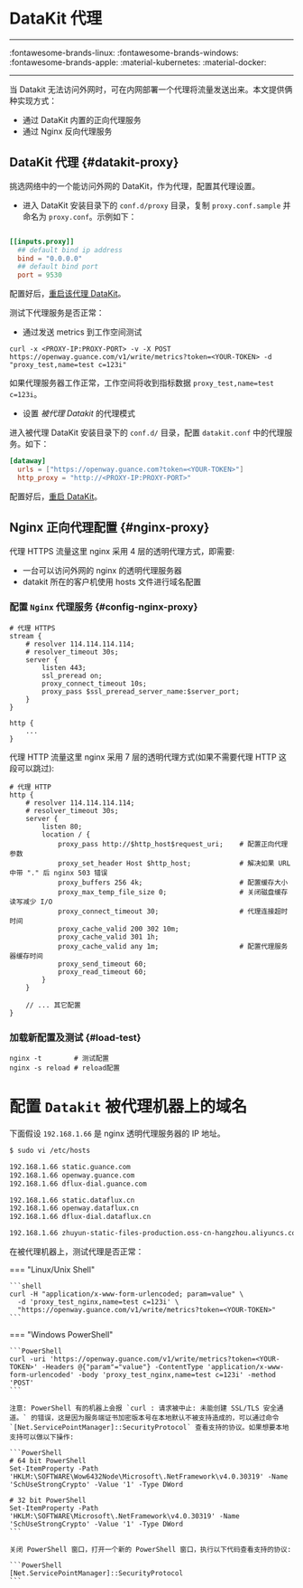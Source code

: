 
# DataKit 代理
---

:fontawesome-brands-linux: :fontawesome-brands-windows: :fontawesome-brands-apple: :material-kubernetes: :material-docker:

---

当 Datakit 无法访问外网时，可在内网部署一个代理将流量发送出来。本文提供俩种实现方式：

- 通过 DataKit 内置的正向代理服务
- 通过 Nginx 反向代理服务

## DataKit 代理 {#datakit-proxy}

挑选网络中的一个能访问外网的 DataKit，作为代理，配置其代理设置。

- 进入 DataKit 安装目录下的 `conf.d/proxy` 目录，复制 `proxy.conf.sample` 并命名为 `proxy.conf`。示例如下：

```toml

[[inputs.proxy]]
  ## default bind ip address
  bind = "0.0.0.0"
  ## default bind port
  port = 9530

```

配置好后，[重启该代理 DataKit](datakit-service-how-to.md#manage-service)。

测试下代理服务是否正常：

- 通过发送 metrics 到工作空间测试

```shell
curl -x <PROXY-IP:PROXY-PORT> -v -X POST https://openway.guance.com/v1/write/metrics?token=<YOUR-TOKEN> -d "proxy_test,name=test c=123i"
```

如果代理服务器工作正常，工作空间将收到指标数据 `proxy_test,name=test c=123i`。

- 设置 _被代理 Datakit_ 的代理模式

进入被代理 DataKit 安装目录下的 `conf.d/` 目录，配置 `datakit.conf` 中的代理服务。如下：

```toml
[dataway]
  urls = ["https://openway.guance.com?token=<YOUR-TOKEN>"]
  http_proxy = "http://<PROXY-IP:PROXY-PORT>"
```

配置好后，[重启 DataKit](datakit-service-how-to.md#manage-service)。

## Nginx 正向代理配置 {#nginx-proxy}

代理 HTTPS 流量这里 nginx 采用 4 层的透明代理方式，即需要:

- 一台可以访问外网的 nginx 的透明代理服务器
- datakit 所在的客户机使用 hosts 文件进行域名配置

### 配置 `Nginx` 代理服务 {#config-nginx-proxy}

```
# 代理 HTTPS
stream {
    # resolver 114.114.114.114;
    # resolver_timeout 30s;
    server {
        listen 443;
        ssl_preread on;
        proxy_connect_timeout 10s;
        proxy_pass $ssl_preread_server_name:$server_port;
    }
}

http {
    ...
}
```

代理 HTTP 流量这里 nginx 采用 7 层的透明代理方式(如果不需要代理 HTTP 这段可以跳过):

```
# 代理 HTTP
http {
    # resolver 114.114.114.114;
    # resolver_timeout 30s;
    server {
        listen 80;
        location / {
            proxy_pass http://$http_host$request_uri;    # 配置正向代理参数
            proxy_set_header Host $http_host;            # 解决如果 URL 中带 "." 后 nginx 503 错误
            proxy_buffers 256 4k;                        # 配置缓存大小
            proxy_max_temp_file_size 0;                  # 关闭磁盘缓存读写减少 I/O
            proxy_connect_timeout 30;                    # 代理连接超时时间
            proxy_cache_valid 200 302 10m;
            proxy_cache_valid 301 1h;
            proxy_cache_valid any 1m;                    # 配置代理服务器缓存时间
            proxy_send_timeout 60;
            proxy_read_timeout 60;
        }
    }

    // ... 其它配置
}
```

### 加载新配置及测试 {#load-test}

```shell
nginx -t        # 测试配置
nginx -s reload # reload配置
```

# 配置 `Datakit` 被代理机器上的域名

下面假设 `192.168.1.66` 是 nginx 透明代理服务器的 IP 地址。

```sh
$ sudo vi /etc/hosts

192.168.1.66 static.guance.com
192.168.1.66 openway.guance.com
192.168.1.66 dflux-dial.guance.com

192.168.1.66 static.dataflux.cn
192.168.1.66 openway.dataflux.cn
192.168.1.66 dflux-dial.dataflux.cn

192.168.1.66 zhuyun-static-files-production.oss-cn-hangzhou.aliyuncs.com
```

在被代理机器上，测试代理是否正常：

=== "Linux/Unix Shell"

    ```shell
    curl -H "application/x-www-form-urlencoded; param=value" \
      -d 'proxy_test_nginx,name=test c=123i' \
      "https://openway.guance.com/v1/write/metrics?token=<YOUR-TOKEN>"
    ```

=== "Windows PowerShell"

    ```PowerShell
    curl -uri 'https://openway.guance.com/v1/write/metrics?token=<YOUR-TOKEN>' -Headers @{"param"="value"} -ContentType 'application/x-www-form-urlencoded' -body 'proxy_test_nginx,name=test c=123i' -method 'POST'
    ```
    
    注意: PowerShell 有的机器上会报 `curl : 请求被中止: 未能创建 SSL/TLS 安全通道。` 的错误，这是因为服务端证书加密版本号在本地默认不被支持造成的，可以通过命令 `[Net.ServicePointManager]::SecurityProtocol` 查看支持的协议。如果想要本地支持可以做以下操作:
    
    ```PowerShell
    # 64 bit PowerShell
    Set-ItemProperty -Path 'HKLM:\SOFTWARE\Wow6432Node\Microsoft\.NetFramework\v4.0.30319' -Name 'SchUseStrongCrypto' -Value '1' -Type DWord
    
    # 32 bit PowerShell
    Set-ItemProperty -Path 'HKLM:\SOFTWARE\Microsoft\.NetFramework\v4.0.30319' -Name 'SchUseStrongCrypto' -Value '1' -Type DWord
    ```
    
    关闭 PowerShell 窗口，打开一个新的 PowerShell 窗口，执行以下代码查看支持的协议:
    
    ```PowerShell
    [Net.ServicePointManager]::SecurityProtocol
    ```
